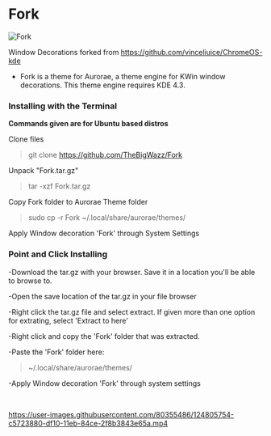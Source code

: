 # Fork 
![Fork](https://user-images.githubusercontent.com/80355486/124805307-2fd6a900-df10-11eb-9e31-89aa3d1eaac9.png)

Window Decorations forked from https://github.com/vinceliuice/ChromeOS-kde

* Fork is a theme for Aurorae, a theme engine for KWin window decorations. This theme engine requires KDE 4.3.

### Installing with the Terminal
**Commands given are for Ubuntu based distros**

Clone files
> git clone https://github.com/TheBigWazz/Fork


Unpack "Fork.tar.gz" 
> tar -xzf Fork.tar.gz


Copy Fork folder to Aurorae Theme folder
> sudo cp -r Fork ~/.local/share/aurorae/themes/

Apply Window decoration 'Fork' through System Settings


### Point and Click Installing

-Download the tar.gz with your browser. Save it in a location you'll be able to browse to.

-Open the save location of the tar.gz in your file browser

-Right click the tar.gz file and select extract. If given more than one option for extrating, select 'Extract to here'

-Right click and copy the 'Fork' folder that was extracted. 

-Paste the 'Fork' folder here: 
> ~/.local/share/aurorae/themes/

-Apply Window decoration 'Fork' through system settings


<br />

https://user-images.githubusercontent.com/80355486/124805754-c5723880-df10-11eb-84ce-2f8b3843e65a.mp4

